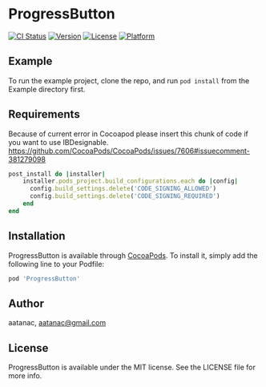 # ProgressButton

[![CI Status](https://img.shields.io/travis/aatanac/ProgressButton.svg?style=flat)](https://travis-ci.org/aatanac/ProgressButton)
[![Version](https://img.shields.io/cocoapods/v/ProgressButton.svg?style=flat)](https://cocoapods.org/pods/ProgressButton)
[![License](https://img.shields.io/cocoapods/l/ProgressButton.svg?style=flat)](https://cocoapods.org/pods/ProgressButton)
[![Platform](https://img.shields.io/cocoapods/p/ProgressButton.svg?style=flat)](https://cocoapods.org/pods/ProgressButton)

## Example

To run the example project, clone the repo, and run `pod install` from the Example directory first.

## Requirements

Because of current error in Cocoapod please insert this chunk of code if you want to use IBDesignable.
https://github.com/CocoaPods/CocoaPods/issues/7606#issuecomment-381279098

```ruby
post_install do |installer|
    installer.pods_project.build_configurations.each do |config|          
      config.build_settings.delete('CODE_SIGNING_ALLOWED')
      config.build_settings.delete('CODE_SIGNING_REQUIRED')
    end
end
```

## Installation

ProgressButton is available through [CocoaPods](https://cocoapods.org). To install
it, simply add the following line to your Podfile:

```ruby
pod 'ProgressButton'
```

## Author

aatanac, aatanac@gmail.com

## License

ProgressButton is available under the MIT license. See the LICENSE file for more info.
